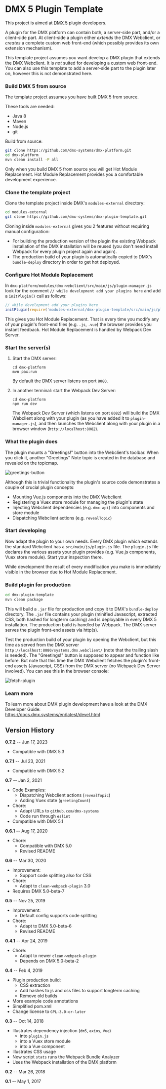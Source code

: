 # DMX 5 Plugin Template

This project is aimed at [DMX 5](https://github.com/dmx-systems/dmx-platform) plugin developers.

A plugin for the DMX platform can contain both, a server-side part, and/or a client-side part. At client-side a plugin either *extends* the DMX Webclient, or *creates* a complete custom web front-end (which possibly provides its own extension mechanism).

This template project assumes you want develop a DMX plugin that extends the DMX Webclient. It is *not* suited for developing a custom web front-end. You can also use this template to add a server-side part to the plugin later on, however this is not demonstrated here.

### Build DMX 5 from source

The template project assumes you have built DMX 5 from source.

These tools are needed:

- Java 8
- Maven
- Node.js
- git

Build from source:

```sh
git clone https://github.com/dmx-systems/dmx-platform.git
cd dmx-platform
mvn clean install -P all
```

Only when you build DMX 5 from source you will get Hot Module Replacement. Hot Module Replacement provides you a comfortable development experience.

### Clone the template project

Clone the template project inside DMX's `modules-external` directory:

```sh
cd modules-external
git clone https://github.com/dmx-systems/dmx-plugin-template.git
```

Cloning inside `modules-external` gives you 2 features without requiring manual configuration:

- For building the production version of the plugin the existing Webpack installation of the DMX installation will be reused (you don't need install Webpack for every plugin project again and again).
- The production build of your plugin is automatically copied to DMX's `bundle-deploy` directory in order to get hot deployed.

### Configure Hot Module Replacement

In `dmx-platform/modules/dmx-webclient/src/main/js/plugin-manager.js` look for the comment `// while development add your plugins here` and add a `initPlugin()` call as follows:

```js
// while development add your plugins here
initPlugin(require('modules-external/dmx-plugin-template/src/main/js/plugin.js').default)
```

This gives you Hot Module Replacement. That is every time you modify any of your plugin's front-end files (e.g. `.js`, `.vue`) the browser provides you instant feedback. Hot Module Replacement is handled by Webpack Dev Server.

### Start the server(s)

1. Start the DMX server:

    ```
    cd dmx-platform
    mvn pax:run
    ```

    By default the DMX server listens on port `8080`.

2. In another terminal: start the Webpack Dev Server:

    ```
    cd dmx-platform
    npm run dev
    ```

    The Webpack Dev Server (which listens on port `8082`) will build the DMX Webclient along with your plugin (as you have added it to `plugin-manager.js`), and then launches the Webclient along with your plugin in a browser window (`http://localhost:8082`).

### What the plugin does

The plugin mounts a "Greetings!" button into the Webclient's toolbar. When you click it, another "Greetings" Note topic is created in the database and revealed on the topicmap.

![greetings-button](img/greetings-button.png)

Although this is trivial functionality the plugin's source code demonstrates a couple of crucial plugin concepts:

* Mounting Vue.js components into the DMX Webclient
* Registering a Vuex store module for managing the plugin's state
* Injecting Webclient dependencies (e.g. `dmx-api`) into components and store module
* Dispatching Webclient actions (e.g. `revealTopic`)

### Start developing

Now adapt the plugin to your own needs. Every DMX plugin which extends the standard Webclient has a `src/main/js/plugin.js` file. The `plugin.js` file declares the various assets your plugin provides (e.g. Vue.js components, Vuex store module). Start your inspection there.

While development the result of every modification you make is immediately visible in the browser due to Hot Module Replacement.

### Build plugin for production

```sh
cd dmx-plugin-template
mvn clean package
```

This will build a `.jar` file for production and copy it to DMX's `bundle-deploy` directory. The `.jar` file contains your plugin (minified Javascript, extracted CSS, both hashed for longterm caching) and is deployable in every DMX 5 installation. The production build is handled by Webpack. The DMX server serves the plugin front-end assets via http(s).

Test the production build of your plugin by opening the Webclient, but this time as served from the DMX server `http://localhost:8080/systems.dmx.webclient/` (note that the trailing slash is needed). The "Greetings!" button is supposed to appear and function like before. But note that this time the DMX Webclient fetches the plugin's front-end assets (Javascript, CSS) from the DMX server (no Webpack Dev Server involved). You can see this in the browser console:

![fetch-plugin](img/fetch-plugin.png)

### Learn more

To learn more about DMX plugin development have a look at the DMX Developer Guide:  
https://docs.dmx.systems/en/latest/devel.html

## Version History

**0.7.2** -- Jun 17, 2023

* Compatible with DMX 5.3

**0.7.1** -- Jul 23, 2021

* Compatible with DMX 5.2

**0.7** -- Jan 2, 2021

* Code Examples:
    * Dispatching Webclient actions (`revealTopic`)
    * Adding Vuex state (`greetingCount`)
* Chore:
    * Adapt URLs to `github.com/dmx-systems`
    * Code run through `eslint`
* Compatible with DMX 5.1

**0.6.1** -- Aug 17, 2020

* Chore:
    * Compatible with DMX 5.0
    * Revised README

**0.6** -- Mar 30, 2020

* Improvement:
    * Support code splitting also for CSS
* Chore:
    * Adapt to `clean-webpack-plugin` 3.0
* Requires DMX 5.0-beta-7

**0.5** -- Nov 25, 2019

* Improvement:
    * Default config supports code splitting
* Chore:
    * Adapt to DMX 5.0-beta-6
    * Revised README

**0.4.1** -- Apr 24, 2019

* Chore:
    * Adapt to newer `clean-webpack-plugin`
    * Depends on DMX 5.0-beta-2

**0.4** -- Feb 4, 2019

* Plugin production build:
    * CSS extraction
    * Add hashes to js and css files to support longterm caching
    * Remove old builds
* More example code annotations
* Simplified pom.xml
* Change license to `GPL-3.0-or-later`

**0.3** -- Oct 14, 2018

* Illustrates dependency injection (`dm5`, `axios`, `Vue`)
    * into `plugin.js`
    * into a Vuex store module
    * into a Vue component
* Illustrates CSS usage
* New script `stats` runs the Webpack Bundle Analyzer
* Uses the Webpack installation of the DMX platform

**0.2** -- Mar 26, 2018

**0.1** -- May 1, 2017
